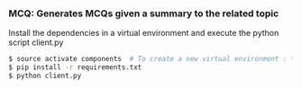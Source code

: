 ### MCQ: Generates MCQs given a summary to the related topic
Install the dependencies in a virtual environment and execute the python script client.py
```bash
$ source activate components  # To create a new virtual environment : *conda create -n <env_name>*
$ pip install -r requirements.txt
$ python client.py
```
